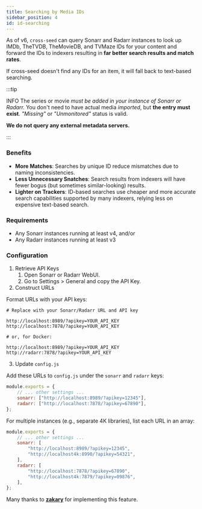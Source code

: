 ```yaml
---
title: Searching by Media IDs
sidebar_position: 4
id: id-searching
---
```


As of v6, `cross-seed` can query Sonarr and Radarr instances to look up IMDb,
TheTVDB, TheMovieDB, and TVMaze IDs for your content and forward the IDs to
indexers resulting in **far better search results and match rates**.

If cross-seed doesn't find any IDs for an item, it will fall back to text-based
searching.

:::tip

INFO The series or movie _must be added in your instance of Sonarr or Radarr._
You don't need to have actual media _imported_, but **the entry must exist**.
_"Missing"_ or _"Unmonitored"_ status is valid.

**We do not query any external metadata servers.**

:::

### Benefits

-   **More Matches**: Searches by unique ID reduce mismatches due to naming
    inconsistencies.
-   **Less Unnecessary Snatches**: Search results from indexers will have fewer
    bogus (but sometimes similar-looking) results.
-   **Lighter on Trackers**: ID-based searches use cheaper and more accurate
    search capabilities supported by many indexers, relying less on expensive
    text-based search.

### Requirements

-   Any Sonarr instances running at least v4, and/or
-   Any Radarr instances running at least v3

### Configuration

1. Retrieve API Keys
    1. Open Sonarr or Radarr WebUI.
    2. Go to Settings > General and copy the API Key.
2. Construct URLs

Format URLs with your API keys:

```
# Replace with your Sonarr/Radarr URL and API key

http://localhost:8989/?apikey=YOUR_API_KEY
http://localhost:7878/?apikey=YOUR_API_KEY

# or, for Docker:

http://localhost:8989/?apikey=YOUR_API_KEY
http://radarr:7878/?apikey=YOUR_API_KEY
```

3. Update `config.js`

Add these URLs to `config.js` under the `sonarr` and `radarr` keys:

```js
module.exports = {
	// ... other settings ...
	sonarr: ["http://localhost:8989/?apikey=12345"],
	radarr: ["http://localhost:7878/?apikey=67890"],
};
```

For multiple instances (e.g., separate 4K libraries), list each URL in an array:

```js
module.exports = {
	// ... other settings ...
	sonarr: [
		"http://localhost:8989/?apikey=12345",
		"http://localhost4k:8990/?apikey=54321",
	],
	radarr: [
		"http://localhost:7878/?apikey=67890",
		"http://localhost4k:7879/?apikey=09876",
	],
};
```

Many thanks to [**zakary**](https://github.com/zakkarry) for implementing this
feature.
